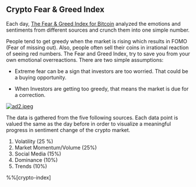 ## Crypto Fear & Greed Index

Each day, [The Fear & Greed Index for Bitcoin](https://alternative.me/crypto/fear-and-greed-index/) analyzed the emotions and sentiments from different sources and crunch them into one simple number.

People tend to get greedy when the market is rising which results in FOMO (Fear of missing out). Also, people often sell their coins in irrational reaction of seeing red numbers. The Fear and Greed Index, try to save you from your own emotional overreactions. There are two simple assumptions:

- Extreme fear can be a sign that investors are too worried. That could be a buying opportunity.

- When Investors are getting too greedy, that means the market is due for a correction.

[![ad2.jpeg](https://cdn.hashnode.com/res/hashnode/image/upload/v1644973932665/GwvFadkPg.jpeg)](https://accounts.binance.com/es-LA/register?ref=396138808)

The data is gathered from the five following sources. Each data point is valued the same as the day before in order to visualize a meaningful progress in sentiment change of the crypto market.

1. Volatility (25 %)
2. Market Momentum/Volume (25%)
3. Social Media (15%)
4. Dominance (10%)
5. Trends (10%)

%%[crypto-index]